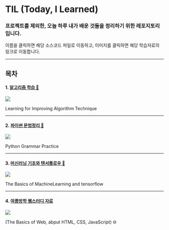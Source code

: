 # TIL (Today, I Learned)


### 프로젝트를 제외한, 오늘 하루 내가 배운 것들을 정리하기 위한 레포지토리 입니다.

이름을 클릭하면 해당 소스코드 파일로 이동하고, 이미지를 클릭하면 해당 학습자료의 링크로 이동합니다.

-------

## 목차 

#### 1. [알고리즘 학습 💪](https://github.com/gusdnd852/TIL/tree/master/Algorithm) 


<a href="https://www.acmicpc.net">
<img src="https://user-images.githubusercontent.com/38183241/43683763-736ff3a6-98cd-11e8-8114-20636ac0f3a2.jpg"/></a>


Learning for Improving Algorithm Technique

-------

#### 2. [파이썬 문법정리 🌌](https://github.com/gusdnd852/TIL/tree/master/PythonPractice) 


<a href="https://www.youtube.com/watch?v=c2mpe9Xcp0I&list=PLGPF8gvWLYyrkF85itdBHaOLSVbtdzBww">
<img src="https://user-images.githubusercontent.com/38183241/43683633-ece630a4-98ca-11e8-86c9-4394e3497ca8.jpg"/></a>


Python Grammar Practice

-------

#### 3. [머신러닝 기초와 텐서플로우 🤖](https://github.com/gusdnd852/TIL/tree/master/MachineLearning)

<a href="https://www.youtube.com/watch?v=BS6O0zOGX4E&list=PLlMkM4tgfjnLSOjrEJN31gZATbcj_MpUm">
<img src="https://user-images.githubusercontent.com/38183241/43683740-d2b21c82-98cc-11e8-9aee-897e91004cf5.jpg"/></a>


The Basics of MachineLearning and tensorflow 

-------

#### 4. [여름방학 웹스터디 자료](https://github.com/gusdnd852/TIL/tree/master/WebStudy) 

<a href="https://user-images.githubusercontent.com/38183241/43683747-11002b0a-98cd-11e8-9f94-7ff719969164.jpg">
<img src="https://user-images.githubusercontent.com/38183241/43683747-11002b0a-98cd-11e8-9f94-7ff719969164.jpg"/></a>

(The Basics of Web, abput HTML, CSS, JavaScript) 🌐

